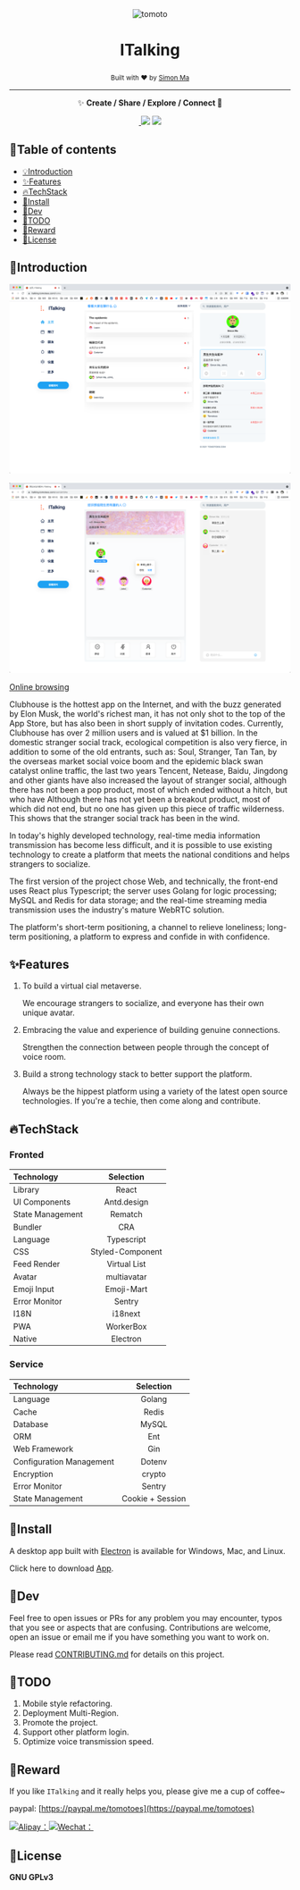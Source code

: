 <div align="center">
	<img width="80" height="80" src="https://cdn.jsdelivr.net/gh/Tomotoes/images/blog/icon.png" alt="tomoto">
	<br>
	<h1>ITalking</h1>
	<sub>Built with ❤︎ by <a href="https://tomotoes.com">Simon Ma</a></sub>
</div>
<hr/>
<p align="center">✨ <strong>Create / Share / Explore / Connect 🚀</strong></p>
<p align="center">
  <a href="https://github.com/feross/standard">
    <img src="https://img.shields.io/badge/code%20style-standard-green.svg?style=flat-square" alt="">
  </a>
  <a href="https://gitter.im/t-italking/community?utm_source=badge&utm_medium=badge&utm_campaign=pr-badge"><img src="https://badges.gitter.im/scrcpy/community.svg?style=flat-square"></a>
  <a href="https://github.com/Tomotoes/ITalking/issues"><img src="https://img.shields.io/badge/contributions-welcome-brightgreen.svg?style=flat-square"></a>
</p>


## 👀Table of contents

- [💡Introduction](https://github.com/Tomotoes/ITalking#introduction)
- [✨Features](https://github.com/Tomotoes/ITalking#features)
- [🔥TechStack](https://github.com/Tomotoes/ITalking#techstack)
- [🎱Install](https://github.com/Tomotoes/ITalking#install)
- [🎯Dev](https://github.com/Tomotoes/ITalking#dev)
- [🎨TODO](https://github.com/Tomotoes/ITalking#todo)
- [💚Reward](https://github.com/Tomotoes/ITalking#reward)
- [📃License](https://github.com/Tomotoes/ITalking#license)



## 🎉Introduction

![image-20210531203905516](docs/assets/image-20210531203905516.png)

![image-20210531204017452](docs/assets/image-20210531204017452.png)

[Online browsing](https://italking.tomotoes.com)

Clubhouse is the hottest app on the Internet, and with the buzz generated by Elon Musk, the world's richest man, it has not only shot to the top of the App Store, but has also been in short supply of invitation codes. Currently, Clubhouse has over 2 million users and is valued at $1 billion. In the domestic stranger social track, ecological competition is also very fierce, in addition to some of the old entrants, such as: Soul, Stranger, Tan Tan, by the overseas market social voice boom and the epidemic black swan catalyst online traffic, the last two years Tencent, Netease, Baidu, Jingdong and other giants have also increased the layout of stranger social, although there has not been a pop product, most of which ended without a hitch, but who have Although there has not yet been a breakout product, most of which did not end, but no one has given up this piece of traffic wilderness. This shows that the stranger social track has been in the wind.

In today's highly developed technology, real-time media information transmission has become less difficult, and it is possible to use existing technology to create a platform that meets the national conditions and helps strangers to socialize.

The first version of the project chose Web, and technically, the front-end uses React plus Typescript; the server uses Golang for logic processing; MySQL and Redis for data storage; and the real-time streaming media transmission uses the industry's mature WebRTC solution.

The platform's short-term positioning, a channel to relieve loneliness; long-term positioning, a platform to express and confide in with confidence.

## ✨Features

1. To build a virtual cial metaverse. 

   We encourage strangers to socialize, and everyone has their own unique avatar.

2. Embracing the value and experience of building genuine connections.

   Strengthen the connection between people through the concept of voice room.

3. Build a strong technology stack to better support the platform.

   Always be the hippest platform using a variety of the latest open source technologies. If you're a techie, then come along and contribute.

## 🔥TechStack

### Fronted

| Technology       |    Selection     |
| :--------------- | :--------------: |
| Library          |      React       |
| UI Components    |   Antd.design    |
| State Management |     Rematch      |
| Bundler          |       CRA        |
| Language         |    Typescript    |
| CSS              | Styled-Component |
| Feed Render      |   Virtual List   |
| Avatar           |   multiavatar    |
| Emoji Input      |    Emoji-Mart    |
| Error Monitor    |      Sentry      |
| I18N             |     i18next      |
| PWA              |    WorkerBox     |
| Native           |     Electron     |

### Service

| Technology               |    Selection     |
| :----------------------- | :--------------: |
| Language                 |      Golang      |
| Cache                    |      Redis       |
| Database                 |      MySQL       |
| ORM                      |       Ent        |
| Web Framework            |       Gin        |
| Configuration Management |      Dotenv      |
| Encryption               |      crypto      |
| Error Monitor            |      Sentry      |
| State Management         | Cookie + Session |

## 🎱Install

A desktop app built with [Electron](https://www.electronjs.org/) is available for Windows, Mac, and Linux.

Click here to download [App](https://github.com/Tomotoes/ITalking/releases).

## 🎯Dev

Feel free to open issues or PRs for any problem you may encounter, typos that you see or aspects that are confusing. Contributions are welcome, open an issue or email me if you have something you want to work on.

Please read [CONTRIBUTING.md](https://github.com/Tomotoes/ITalking/blob/master/CONTRIBUTING.md) for details on this project.

## 🎨TODO

1. Mobile style refactoring.
2. Deployment Multi-Region.
3. Promote the project.
4. Support other platform login.
5. Optimize voice transmission speed.

## 👀Reward

If you like `ITalking` and it really helps you, please give me a cup of coffee~

paypal: [https://paypal.me/tomotoes](https://paypal.me/tomotoes)

[![Alipay：](https://camo.githubusercontent.com/f4874996db5ac421925db08778d800d76d36abbc/68747470733a2f2f696d672e736869656c64732e696f2f62616467652f2545362539342541462545342542422539382545352541452539442d25453525393025393154412545362538442539302545352538412541392d677265656e2e737667)](https://cdn.jsdelivr.net/gh/Tomotoes/images/blog/alipay.png)[![Wechat：](https://camo.githubusercontent.com/26101aa838286ad0d45a6f71b25fdc6e14e7668c/68747470733a2f2f696d672e736869656c64732e696f2f62616467652f2545352542452541452545342542462541312d25453525393025393154412545362538442539302545352538412541392d677265656e2e737667)](https://cdn.jsdelivr.net/gh/Tomotoes/images/blog/wechat.png)


## 📃License

**GNU GPLv3**

